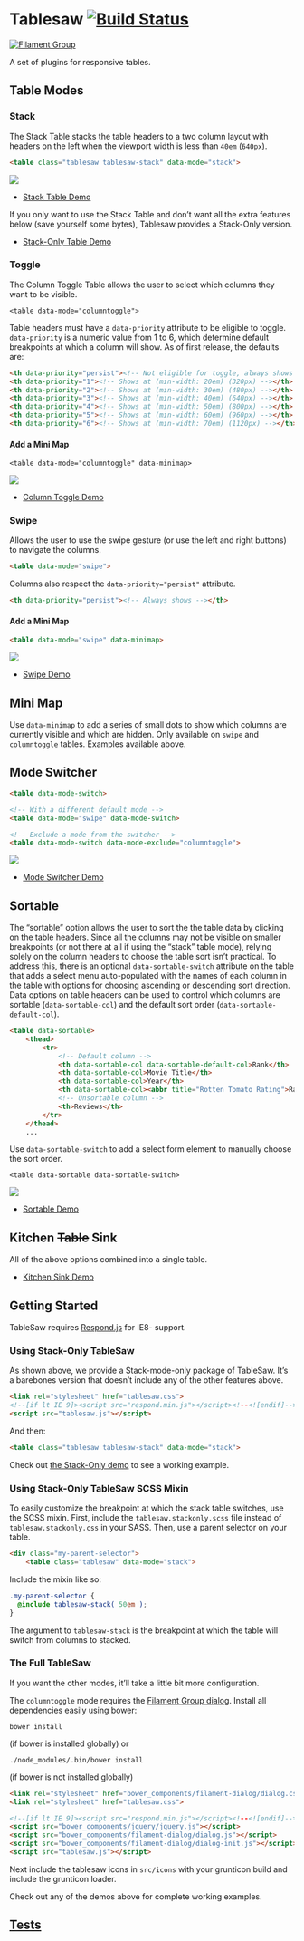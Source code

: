 # Tablesaw [![Build Status](https://img.shields.io/travis/filamentgroup/tablesaw/master.svg)](https://travis-ci.org/filamentgroup/tablesaw)

[![Filament Group](http://filamentgroup.com/images/fg-logo-positive-sm-crop.png) ](http://www.filamentgroup.com/)

A set of plugins for responsive tables.

## Table Modes

### Stack

The Stack Table stacks the table headers to a two column layout with headers on the left when the viewport width is less than `40em` (`640px`).

```html
<table class="tablesaw tablesaw-stack" data-mode="stack">
```

![](docs/stack.gif)

* [Stack Table Demo](http://filamentgroup.github.io/tablesaw/demo/stack.html)

If you only want to use the Stack Table and don’t want all the extra features below (save yourself some bytes), Tablesaw provides a Stack-Only version.

* [Stack-Only Table Demo](http://filamentgroup.github.io/tablesaw/demo/stackonly.html)

### Toggle

The Column Toggle Table allows the user to select which columns they want to be visible.

    <table data-mode="columntoggle">

Table headers must have a `data-priority` attribute to be eligible to toggle. `data-priority` is a numeric value from 1 to 6, which determine default breakpoints at which a column will show. As of first release, the defaults are:

```html
<th data-priority="persist"><!-- Not eligible for toggle, always shows --></th>
<th data-priority="1"><!-- Shows at (min-width: 20em) (320px) --></th>
<th data-priority="2"><!-- Shows at (min-width: 30em) (480px) --></th>
<th data-priority="3"><!-- Shows at (min-width: 40em) (640px) --></th>
<th data-priority="4"><!-- Shows at (min-width: 50em) (800px) --></th>
<th data-priority="5"><!-- Shows at (min-width: 60em) (960px) --></th>
<th data-priority="6"><!-- Shows at (min-width: 70em) (1120px) --></th>
```

#### Add a Mini Map

    <table data-mode="columntoggle" data-minimap>

![](docs/columntoggle-minimap.gif)

* [Column Toggle Demo](http://filamentgroup.github.io/tablesaw/demo/toggle.html)

### Swipe

Allows the user to use the swipe gesture (or use the left and right buttons) to navigate the columns.

```html
<table data-mode="swipe">
```

Columns also respect the `data-priority="persist"` attribute.

```html
<th data-priority="persist"><!-- Always shows --></th>
```

#### Add a Mini Map

```html
<table data-mode="swipe" data-minimap>
```

![](docs/swipe-minimap.gif)

* [Swipe Demo](http://filamentgroup.github.io/tablesaw/demo/swipe.html)

## Mini Map

Use `data-minimap` to add a series of small dots to show which columns are currently visible and which are hidden. Only available on `swipe` and `columntoggle` tables. Examples available above.

## Mode Switcher

```html
<table data-mode-switch>

<!-- With a different default mode -->
<table data-mode="swipe" data-mode-switch>

<!-- Exclude a mode from the switcher -->
<table data-mode-switch data-mode-exclude="columntoggle">
```

![](docs/mode-switch.gif)

* [Mode Switcher Demo](http://filamentgroup.github.io/tablesaw/demo/modeswitch.html)

## Sortable

The “sortable” option allows the user to sort the the table data by clicking on the table headers. Since all the columns may not be visible on smaller breakpoints (or not there at all if using the “stack” table mode), relying solely on the column headers to choose the table sort isn’t practical. To address this, there is an optional `data-sortable-switch` attribute on the table that adds a select menu auto-populated with the names of each column in the table with options for choosing ascending or descending sort direction. Data options on table headers can be used to control which columns are sortable (`data-sortable-col`) and the default sort order (`data-sortable-default-col`).

```html
<table data-sortable>
    <thead>
        <tr>
            <!-- Default column -->
            <th data-sortable-col data-sortable-default-col>Rank</th>
            <th data-sortable-col>Movie Title</th>
            <th data-sortable-col>Year</th>
            <th data-sortable-col><abbr title="Rotten Tomato Rating">Rating</abbr></th>
            <!-- Unsortable column -->
            <th>Reviews</th>
        </tr>
    </thead>
    ...
```

Use `data-sortable-switch` to add a select form element to manually choose the sort order.

    <table data-sortable data-sortable-switch>

![](docs/sortable.png)

* [Sortable Demo](http://filamentgroup.github.io/tablesaw/demo/sort.html)

## Kitchen ~~Table~~ Sink

All of the above options combined into a single table.

* [Kitchen Sink Demo](http://filamentgroup.github.io/tablesaw/demo/kitchensink.html)

## Getting Started

TableSaw requires [Respond.js](https://github.com/scottjehl/Respond) for IE8- support.

### Using Stack-Only TableSaw

As shown above, we provide a Stack-mode-only package of TableSaw. It’s a barebones version that doesn’t include any of the other features above.

```html
<link rel="stylesheet" href="tablesaw.css">
<!--[if lt IE 9]><script src="respond.min.js"></script><!--<![endif]-->
<script src="tablesaw.js"></script>
```

And then:

```html
<table class="tablesaw tablesaw-stack" data-mode="stack">
```

Check out [the Stack-Only demo](http://filamentgroup.github.io/tablesaw/demo/stackonly.html) to see a working example.

### Using Stack-Only TableSaw SCSS Mixin

To easily customize the breakpoint at which the stack table switches, use the SCSS mixin.  First, include the `tablesaw.stackonly.scss` file instead of `tablesaw.stackonly.css` in your SASS. Then, use a parent selector on your table.

```html
<div class="my-parent-selector">
    <table class="tablesaw" data-mode="stack">
```

Include the mixin like so:

```scss
.my-parent-selector {
  @include tablesaw-stack( 50em );
}
```

The argument to `tablesaw-stack` is the breakpoint at which the table will switch from columns to stacked.

### The Full TableSaw 

If you want the other modes, it’ll take a little bit more configuration.

The `columntoggle` mode requires the [Filament Group dialog](https://github.com/filamentgroup/dialog). Install all dependencies easily using bower:

    bower install

(if bower is installed globally) or

    ./node_modules/.bin/bower install

(if bower is not installed globally)

```html
<link rel="stylesheet" href="bower_components/filament-dialog/dialog.css">
<link rel="stylesheet" href="tablesaw.css">

<!--[if lt IE 9]><script src="respond.min.js"></script><!--<![endif]-->
<script src="bower_components/jquery/jquery.js"></script>
<script src="bower_components/filament-dialog/dialog.js"></script>
<script src="bower_components/filament-dialog/dialog-init.js"></script>
<script src="tablesaw.js"></script>
```

Next include the tablesaw icons in `src/icons` with your grunticon build and include the grunticon loader.

Check out any of the demos above for complete working examples.

## [Tests](http://filamentgroup.github.io/tablesaw/test/tablesaw.html)